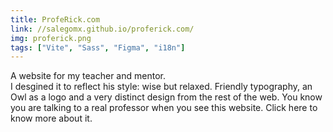 ```yaml
---
title: ProfeRick.com
link: //salegomx.github.io/proferick.com/
img: proferick.png
tags: ["Vite", "Sass", "Figma", "i18n"]
---
```


A website for my teacher and mentor.<br>
I desgined it to reflect his style: wise but relaxed. Friendly typography, an Owl as a logo and a very distinct design from the rest of the web. You know you are talking to a real professor when you see this website. Click here to know more about it.